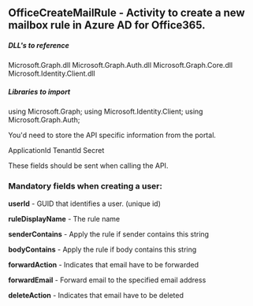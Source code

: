 ## OfficeCreateMailRule - Activity to create a new mailbox rule in Azure AD for Office365.

##### DLL's to reference
Microsoft.Graph.dll
Microsoft.Graph.Auth.dll
Microsoft.Graph.Core.dll
Microsoft.Identity.Client.dll

##### Libraries to import
using Microsoft.Graph;
using Microsoft.Identity.Client;
using Microsoft.Graph.Auth;

You'd need to store the API specific information from the portal.

ApplicationId
TenantId
Secret

These fields should be sent when calling the API.

### Mandatory fields when creating a user:

**userId**			  - GUID that identifies a user. (unique id) 

**ruleDisplayName**   - The rule name

**senderContains**    - Apply the rule if sender contains this string

**bodyContains**	  - Apply the rule if body contains this string

**forwardAction**	  - Indicates that email have to be forwarded

**forwardEmail**      - Forward email to the specified email address

**deleteAction**      - Indicates that email have to be deleted


